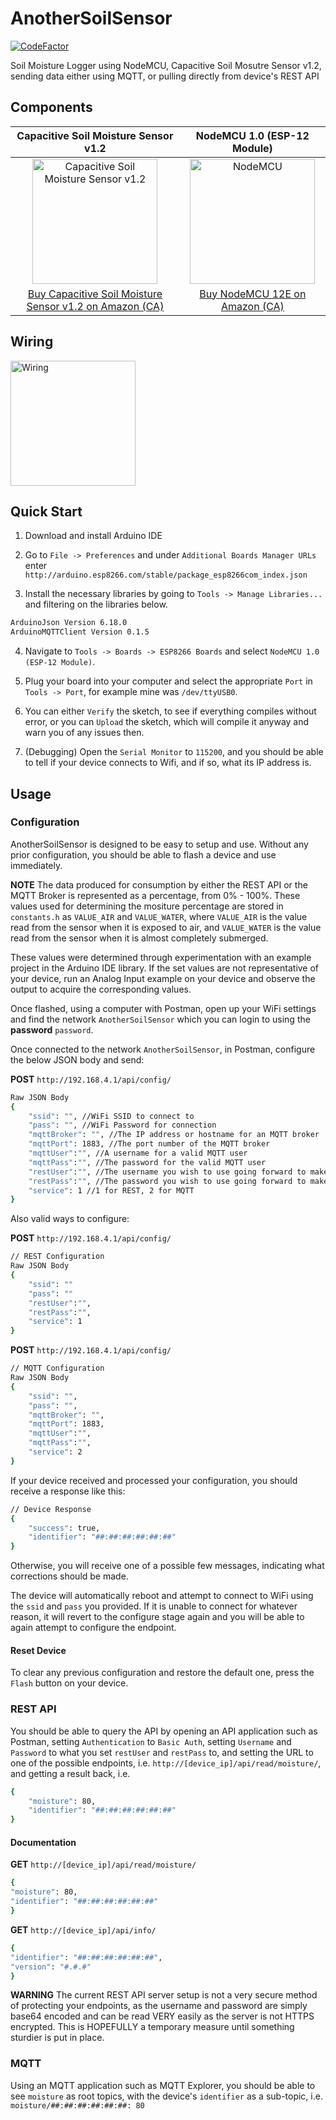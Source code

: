 # AnotherSoilSensor

[![CodeFactor](https://www.codefactor.io/repository/github/appdevelopmentandsuch/anothersoilsensor/badge)](https://www.codefactor.io/repository/github/appdevelopmentandsuch/anothersoilsensor)

Soil Moisture Logger using NodeMCU, Capacitive Soil Mosutre Sensor v1.2, sending data either using MQTT, or pulling directly from device's REST API

## Components

|                                                                   Capacitive Soil Moisture Sensor v1.2                                                                    |                                                         NodeMCU 1.0 (ESP-12 Module)                                                          |
| :-----------------------------------------------------------------------------------------------------------------------------------------------------------------------: | :------------------------------------------------------------------------------------------------------------------------------------------: |
| <img src="https://user-images.githubusercontent.com/73759882/120107299-2f373f80-c126-11eb-969a-d285b51d4b6e.jpg" alt="Capacitive Soil Moisture Sensor v1.2" width="200"/> | <img src="https://user-images.githubusercontent.com/22528729/105792624-5a7a0a00-5f4d-11eb-8d6b-925c647c68b1.jpg" alt="NodeMCU" width="200"/> |
|              [Buy Capacitive Soil Moisture Sensor v1.2 on Amazon (CA)](https://www.amazon.ca/Gikfun-Capacitive-Corrosion-Resistant-Detection/dp/B07H3P1NRM)               |           [Buy NodeMCU 12E on Amazon (CA)](https://www.amazon.ca/KeeYees-Internet-Development-Wireless-Compatible/dp/B07S5Z3VYZ/)            |

## Wiring

<img src="https://user-images.githubusercontent.com/22528729/120115959-6ff57f80-c14b-11eb-9ac0-5149d37bce63.png" alt="Wiring" width="200"/>

## Quick Start

1. Download and install Arduino IDE

2. Go to `File -> Preferences` and under `Additional Boards Manager URLs` enter `http://arduino.esp8266.com/stable/package_esp8266com_index.json`

3. Install the necessary libraries by going to `Tools -> Manage Libraries...` and filtering on the libraries below.

```bash
ArduinoJson Version 6.18.0
ArduinoMQTTClient Version 0.1.5
```

4. Navigate to `Tools -> Boards -> ESP8266 Boards` and select `NodeMCU 1.0 (ESP-12 Module)`.

5. Plug your board into your computer and select the appropriate `Port` in `Tools -> Port`, for example mine was `/dev/ttyUSB0`.

6. You can either `Verify` the sketch, to see if everything compiles without error, or you can `Upload` the sketch, which will compile it anyway and warn you of any issues then.

7. (Debugging) Open the `Serial Monitor` to `115200`, and you should be able to tell if your device connects to Wifi, and if so, what its IP address is.

## Usage

### Configuration

AnotherSoilSensor is designed to be easy to setup and use. Without any prior configuration, you should be able to flash a device and use immediately.

**NOTE**
The data produced for consumption by either the REST API or the MQTT Broker is represented as a percentage, from 0% - 100%. These values used for determining the mositure percentage are stored in `constants.h` as `VALUE_AIR` and `VALUE_WATER`, where `VALUE_AIR` is the value read from the sensor when it is exposed to air, and `VALUE_WATER` is the value read from the sensor when it is almost completely submerged.

These values were determined through experimentation with an example project in the Arduino IDE library. If the set values are not representative of your device, run an Analog Input example on your device and observe the output to acquire the corresponding values.

Once flashed, using a computer with Postman, open up your WiFi settings and find the network `AnotherSoilSensor` which you can login to using the **password** `password`.

Once connected to the network `AnotherSoilSensor`, in Postman, configure the below JSON body and send:

**POST** `http://192.168.4.1/api/config/`

```bash
Raw JSON Body
{
    "ssid": "", //WiFi SSID to connect to
    "pass": "", //WiFi Password for connection
    "mqttBroker": "", //The IP address or hostname for an MQTT broker
    "mqttPort": 1883, //The port number of the MQTT broker
    "mqttUser":"", //A username for a valid MQTT user
    "mqttPass":"", //The password for the valid MQTT user
    "restUser":"", //The username you wish to use going forward to make authenticated requests to the device
    "restPass":"", //The password you wish to use going forward to make authenticated requests to the device
    "service": 1 //1 for REST, 2 for MQTT
}
```

Also valid ways to configure:

**POST** `http://192.168.4.1/api/config/`

```bash
// REST Configuration
Raw JSON Body
{
    "ssid": ""
    "pass": ""
    "restUser":"",
    "restPass":"",
    "service": 1
}
```

**POST** `http://192.168.4.1/api/config/`

```bash
// MQTT Configuration
Raw JSON Body
{
    "ssid": "",
    "pass": "",
    "mqttBroker": "",
    "mqttPort": 1883,
    "mqttUser":"",
    "mqttPass":"",
    "service": 2
}
```

If your device received and processed your configuration, you should receive a response like this:

```bash
// Device Response
{
    "success": true,
    "identifier": "##:##:##:##:##:##"
}
```

Otherwise, you will receive one of a possible few messages, indicating what corrections should be made.

The device will automatically reboot and attempt to connect to WiFi using the `ssid` and `pass` you provided. If it is unable to connect for whatever reason, it will revert to the configure stage again and you will be able to again attempt to configure the endpoint.

#### Reset Device

To clear any previous configuration and restore the default one, press the `Flash` button on your device.

### REST API

You should be able to query the API by opening an API application such as Postman, setting `Authentication` to `Basic Auth`, setting `Username` and `Password` to what you set `restUser` and `restPass` to, and setting the URL to one of the possible endpoints, i.e. `http://[device_ip]/api/read/moisture/`, and getting a result back, i.e.

```bash
{
    "moisture": 80,
    "identifier": "##:##:##:##:##:##"
}
```

#### Documentation

**GET** `http://[device_ip]/api/read/moisture/`

```bash
{
"moisture": 80,
"identifier": "##:##:##:##:##:##"
}
```

**GET** `http://[device_ip]/api/info/`

```bash
{
"identifier": "##:##:##:##:##:##",
"version": "#.#.#"
}
```

**WARNING** The current REST API server setup is not a very secure method of protecting your endpoints, as the username and password are simply base64 encoded and can be read VERY easily as the server is not HTTPS encrypted. This is HOPEFULLY a temporary measure until something sturdier is put in place.

### MQTT

Using an MQTT application such as MQTT Explorer, you should be able to see `moisture` as root topics, with the device's `identifier` as a sub-topic, i.e. `moisture/##:##:##:##:##:##: 80`
